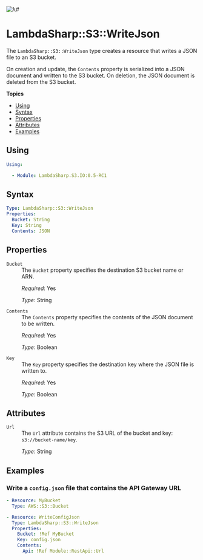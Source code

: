 ![λ#](LambdaSharp_v2_small.png)

# LambdaSharp::S3::WriteJson

The `LambdaSharp::S3::WriteJson` type creates a resource that writes a JSON file to an S3 bucket.

On creation and update, the <code>Contents</code> property is serialized into a JSON document and written to the S3 bucket. On deletion, the JSON document is deleted from the S3 bucket.

__Topics__
* [Using](#using)
* [Syntax](#syntax)
* [Properties](#properties)
* [Attributes](#attributes)
* [Examples](#examples)

## Using

```yaml
Using:

  - Module: LambdaSharp.S3.IO:0.5-RC1
```

## Syntax

```yaml
Type: LambdaSharp::S3::WriteJson
Properties:
  Bucket: String
  Key: String
  Contents: JSON
```

## Properties

<dl>

<dt><code>Bucket</code></dt>
<dd>
The <code>Bucket</code> property specifies the destination S3 bucket name or ARN.

<i>Required</i>: Yes

<i>Type</i>: String
</dd>

<dt><code>Contents</code></dt>
<dd>
The <code>Contents</code> property specifies the contents of the JSON document to be written.

<i>Required</i>: Yes

<i>Type</i>: Boolean
</dd>

<dt><code>Key</code></dt>
<dd>
The <code>Key</code> property specifies the destination key where the JSON file is written to.

<i>Required</i>: Yes

<i>Type</i>: Boolean
</dd>

</dl>

## Attributes

<dl>

<dt><code>Url</code></dt>
<dd>
The <code>Url</code> attribute contains the S3 URL of the bucket and key: <code>s3://bucket-name/key</code>.

<i>Type</i>: String
</dd>

</dl>

## Examples

### Write a `config.json` file that contains the API Gateway URL

```yaml
- Resource: MyBucket
  Type: AWS::S3::Bucket

- Resource: WriteConfigJson
  Type: LambdaSharp::S3::WriteJson
  Properties:
    Bucket: !Ref MyBucket
    Key: config.json
    Contents:
      Api: !Ref Module::RestApi::Url
```
